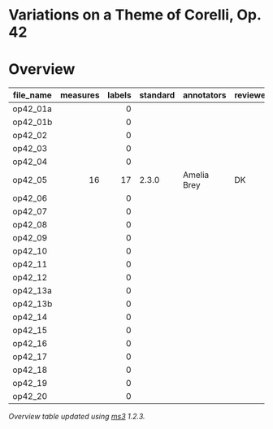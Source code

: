 # Variations on a Theme of Corelli, Op. 42

# Overview
|file_name|measures|labels|standard|annotators |reviewers|
|---------|-------:|-----:|--------|-----------|---------|
|op42_01a |        |     0|        |           |         |
|op42_01b |        |     0|        |           |         |
|op42_02  |        |     0|        |           |         |
|op42_03  |        |     0|        |           |         |
|op42_04  |        |     0|        |           |         |
|op42_05  |      16|    17|2.3.0   |Amelia Brey|DK       |
|op42_06  |        |     0|        |           |         |
|op42_07  |        |     0|        |           |         |
|op42_08  |        |     0|        |           |         |
|op42_09  |        |     0|        |           |         |
|op42_10  |        |     0|        |           |         |
|op42_11  |        |     0|        |           |         |
|op42_12  |        |     0|        |           |         |
|op42_13a |        |     0|        |           |         |
|op42_13b |        |     0|        |           |         |
|op42_14  |        |     0|        |           |         |
|op42_15  |        |     0|        |           |         |
|op42_16  |        |     0|        |           |         |
|op42_17  |        |     0|        |           |         |
|op42_18  |        |     0|        |           |         |
|op42_19  |        |     0|        |           |         |
|op42_20  |        |     0|        |           |         |


*Overview table updated using [ms3](https://johentsch.github.io/ms3/) 1.2.3.*
